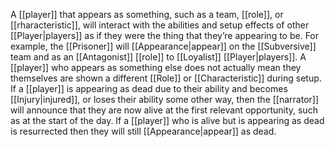 A [[player]] that appears as something, such as a team, [[role]], or [[rharacteristic]], will interact with the abilities and setup effects of other [[Player|players]] as if they were the thing that they’re appearing to be. For example, the [[Prisoner]] will [[Appearance|appear]] on the [[Subversive]] team and as an [[Antagonist]] [[role]] to [[Loyalist]] [[Player|players]].
A [[player]] who appears as something else does not actually mean they themselves are shown a different [[Role]] or [[Characteristic]] during setup.
If a [[player]] is appearing as dead due to their ability and becomes [[Injury|injured]], or loses their ability some other way, then the [[narrator]] will announce that they are now alive at the first relevant opportunity, such as at the start of the day.
If a [[player]] who is alive but is appearing as dead is resurrected then they will still [[Appearance|appear]] as dead.
